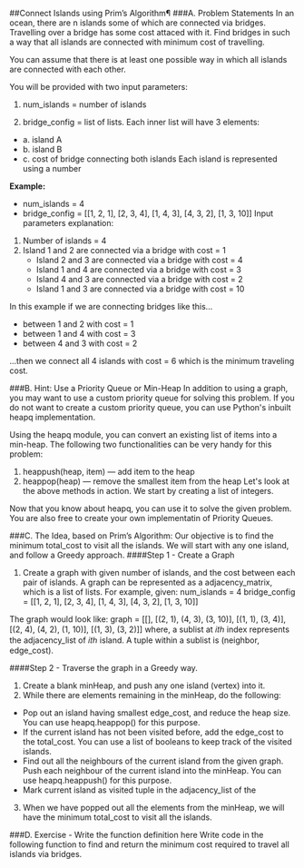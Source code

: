 ##Connect Islands using Prim’s Algorithm¶
###A. Problem Statements
In an ocean, there are n islands some of which are connected via bridges.
Travelling over a bridge has some cost attaced with it.
Find bridges in such a way that all islands are connected with minimum cost of travelling.

You can assume that there is at least one possible way in which all islands are connected with each other.

You will be provided with two input parameters:

1) num_islands = number of islands

2) bridge_config = list of lists. Each inner list will have 3 elements:

 * a. island A
 * b. island B
 * c. cost of bridge connecting both islands
Each island is represented using a number

**Example:**

* num_islands = 4
* bridge_config = [[1, 2, 1], [2, 3, 4], [1, 4, 3], [4, 3, 2], [1, 3, 10]]
Input parameters explanation:

1. Number of islands = 4
2. Island 1 and 2 are connected via a bridge with cost = 1
   * Island 2 and 3 are connected via a bridge with cost = 4
   * Island 1 and 4 are connected via a bridge with cost = 3
   * Island 4 and 3 are connected via a bridge with cost = 2
   * Island 1 and 3 are connected via a bridge with cost = 10
    
In this example if we are connecting bridges like this...

* between 1 and 2 with cost = 1
* between 1 and 4 with cost = 3
* between 4 and 3 with cost = 2

...then we connect all 4 islands with cost = 6 which is the minimum traveling cost.

###B. Hint: Use a Priority Queue or Min-Heap
In addition to using a graph, you may want to use a custom priority queue for solving this problem. If you do not want to create a custom priority queue, you can use Python's inbuilt heapq implementation.

Using the heapq module, you can convert an existing list of items into a min-heap. The following two functionalities can be very handy for this problem:

1) heappush(heap, item) — add item to the heap
2) heappop(heap) — remove the smallest item from the heap
Let's look at the above methods in action. We start by creating a list of integers.
   

Now that you know about heapq, you can use it to solve the given problem.
You are also free to create your own implementatin of Priority Queues.


###C. The Idea, based on Prim’s Algorithm:
Our objective is to find the minimum total_cost to visit all the islands. We will start with any one island, and follow a Greedy approach.
####Step 1 - Create a Graph

1) Create a graph with given number of islands, and the cost between each pair of islands.
   A graph can be represented as a adjacency_matrix, which is a list of lists. For example, given:
num_islands = 4
bridge_config = [[1, 2, 1], [2, 3, 4], [1, 4, 3], [4, 3, 2], [1, 3, 10]]

The graph would look like:
graph =  [[], [(2, 1), (4, 3), (3, 10)], [(1, 1), (3, 4)], [(2, 4), (4, 2), (1, 10)], [(1, 3), (3, 2)]]
where, a sublist at  𝑖𝑡ℎ  index represents the adjacency_list of  𝑖𝑡ℎ  island. A tuple within a sublist is (neighbor, edge_cost).

####Step 2 - Traverse the graph in a Greedy way.
1) Create a blank minHeap, and push any one island (vertex) into it.
2) While there are elements remaining in the minHeap, do the following:

* Pop out an island having smallest edge_cost, and reduce the heap size.
  You can use heapq.heappop() for this purpose.
* If the current island has not been visited before, add the edge_cost to the total_cost.
  You can use a list of booleans to keep track of the visited islands.
* Find out all the neighbours of the current island from the given graph.
  Push each neighbour of the current island into the minHeap.
  You can use heapq.heappush() for this purpose.
* Mark current island as visited tuple in the adjacency_list of the

3) When we have popped out all the elements from the minHeap, we will have the minimum total_cost to visit all the islands.

###D. Exercise - Write the function definition here
Write code in the following function to find and return the minimum cost required to travel all islands via bridges.
